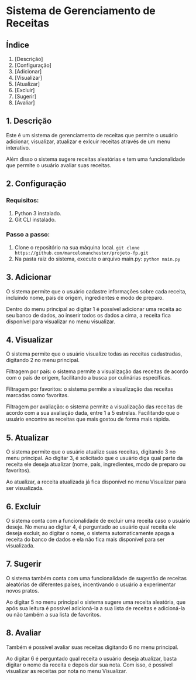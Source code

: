 # Sistema de Gerenciamento de Receitas

## Índice

1. [Descrição]
2. [Configuração]
3. [Adicionar]
4. [Visualizar]
5. [Atualizar]
6. [Excluir]
7. [Sugerir]
8. [Avaliar]

## 1. Descrição

Este é um sistema de gerenciamento de receitas que permite o usuário adicionar, visualizar, atualizar e exlcuir receitas através de um menu interativo.

Além disso o sistema sugere receitas aleatórias e tem uma funcionalidade que permite o usuário avaliar suas receitas.

## 2. Configuração

### Requisitos:

1. Python 3 instalado.
2. Git CLI instalado.

### Passo a passo:

1. Clone o repositório na sua máquina local. `git clone https://github.com/marcelomanchester/projeto-fp.git`
2. Na pasta raiz do sistema, execute o arquivo main.py: `python main.py`

## 3. Adicionar

O sistema permite que o usuário cadastre informações sobre cada receita, incluindo nome, país de origem, ingredientes e modo de preparo.

Dentro do menu principal ao digitar 1 é possível adicionar uma receita ao seu banco de dados, ao inserir todos os dados a cima, a receita fica disponível para visualizar no menu visualizar.

## 4. Visualizar

O sistema permite que o usuário visualize todas as receitas cadastradas, digitando 2 no menu principal.

Filtragem por país: o sistema permite a visualização das receitas de acordo com o país de origem, facilitando a busca por culinárias específicas.

Filtragem por favoritos: o sistema permite a visualização das receitas marcadas como favoritas.

Filtragem por avaliação: o sistema permite a visualização das receitas de acordo com a sua avaliação dada, entre 1 a 5 estrelas. Facilitando que o usuário encontre as receitas que mais gostou de forma mais rápida.

## 5. Atualizar

O sistema permite que o usuário atualize suas receitas, digitando 3 no menu principal. Ao digitar 3, é solicitado que o usuário diga qual parte da receita ele deseja atualizar (nome, país, ingredientes, modo de preparo ou favoritos).

Ao atualizar, a receita atualizada já fica disponível no menu Visualizar para ser visualizada.

## 6. Excluir

O sistema conta com a funcionalidade de excluir uma receita caso o usuário deseje. No menu ao digitar 4, é perguntado ao usuário qual receita ele deseja excluir, ao digitar o nome, o sistema automaticamente apaga a receita do banco de dados e ela não fica mais disponível para ser visualizada.

## 7. Sugerir

O sistema também conta com uma funcionalidade de sugestão de receitas aleatórias de diferentes países, incentivando o usuário a
experimentar novos pratos.

Ao digitar 5 no menu principal o sistema sugere uma receita aleatória, que após sua leitura é possível adicioná-la a sua lista de receitas e adicioná-la ou não também a sua lista de favoritos.

## 8. Avaliar

Também é possível avaliar suas receitas digitando 6 no menu principal.

Ao digitar 6 é perguntado qual receita o usuário deseja atualizar, basta digitar o nome da receita e depois dar sua nota. Com isso, é possível visualizar as receitas por nota no menu Visualizar.
